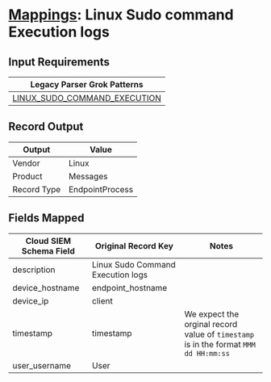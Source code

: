 # [Mappings](README.md): Linux Sudo command Execution logs

## Input Requirements

|Legacy Parser Grok Patterns|
|-------------|
|[LINUX_SUDO_COMMAND_EXECUTION](../legacy_parsers/LINUX_SUDO_COMMAND_EXECUTION.md)|

## Record Output

|Output|Value|
|------|-----|
|Vendor|Linux|
|Product|Messages|
|Record Type|EndpointProcess|

## Fields Mapped

|Cloud SIEM Schema Field|Original Record Key|Notes|
|-----------------------|-------------------|-----|
|description|Linux Sudo Command Execution logs||
|device_hostname|endpoint_hostname||
|device_ip|client||
|timestamp|timestamp|We expect the orginal record value of `timestamp` is in the format `MMM dd HH:mm:ss`|
|user_username|User||

